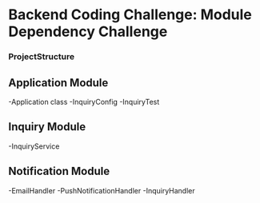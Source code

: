 # Backend Coding Challenge: Module Dependency Challenge

### ProjectStructure
## Application Module
-Application class
-InquiryConfig
-InquiryTest

## Inquiry Module
-InquiryService

## Notification Module
-EmailHandler
-PushNotificationHandler
-InquiryHandler